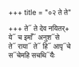 +++
title = "०२ ते ते"

+++
ते᳓ ते देव नयितर्+  
ये᳓ च इमाँ᳓ अनुश᳓से  
ते᳓ राया᳓ ते᳓ हि᳓ आपृ᳓चे  
स᳓चेमहि सचथि᳓यैः